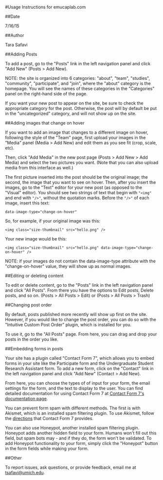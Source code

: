 #Usage Instructions for emucaplab.com

##Date

  7/16/15

##Author

  Tara Safavi

##Adding Posts

  To add a post, go to the "Posts" link in the left navigation panel and
  click "Add New" (Posts > Add New).

  NOTE: the site is organized into 6 categories:
  "about", "team", "studies", "community", "participate", and "join", 
  where the "about" category is the homepage.
  You will see the names of these categories in the "Categories" panel
  on the right-hand side of the page.

  If you want your new post to appear on the site, be sure to check
  the appropriate category for the post. Otherwise, the post will
  by default be put in the "uncategorized" category, and will not show up 
  on the site.

##Adding images that change on hover

  If you want to add an image that changes to a different image on
  hover, following the style of the "Team" page, first upload your
  images in the "Media" panel (Media > Add New) and 
  edit them as you see fit (crop, scale, etc).

  Then, click "Add Media" in the new post page (Posts > Add New > Add Media) 
  and select the two pictures you want. (Note that you can also
  upload media from this interface as well.)

  The first picture inserted into the post should be the original image;
  the second, the image that you want to see on hover.
  Then, after you insert the images, go to the "Text" editor for your new post
  (as opposed to the "Visual" editor). 
  You should see two strings of text that begin with ```"<img"``` and end with
  ```"/>"```, without the quotation marks.
  Before the ```"/>"``` of each image, insert this text:
  
    data-image-type="change-on-hover"

  So, for example, if your original image was this:

    <img class="size-thumbnail" src="hello.png" />

  Your new image would be this:
    
    <img class="size-thumbnail" src="hello.png" data-image-type="change-on-hover" />

  NOTE: if your images do not contain the data-image-type attribute with the
  "change-on-hover" value, they will show up as normal images.

##Editing or deleting content

  To edit or delete content, go to the "Posts" link in the left navigation panel
  and click "All Posts". From there you have the options to Edit posts, Delete
  posts, and so on. (Posts > All Posts > Edit) or (Posts > All Posts > Trash)

##Changing post order

  By default, posts published more recently will show up first on the site.
  However, if you would like to change the post order, you can do so with the
  "Intuitive Custom Post Order" plugin, which is installed for you.

  To use it, go to the "All Posts" page. From here, you can drag and 
  drop your posts in the order you like.

##Embedding forms in posts

  Your site has a plugin called "Contact Form 7", which allows you to embed
  forms in your site like the Participate form and the Undergraduate Student
  Research Assistant form. To add a new form, click on the "Contact" link in the
  left navigation panel and click "Add New" (Contact > Add New). 

  From here, you can choose the types of of input for your form, 
  the email settings for the form, and the text to display to the user.
  You can find detailed documentation for using Contact Form 7 at
  [Contact Form 7's documentation page](http://contactform7.com/docs/).

  You can prevent form spam with different methods. The first is with Akismet,
  which is an installed spam filtering plugin. To use Akismet, follow the
  [directions](http://contactform7.com/spam-filtering-with-akismet/) that
  Contact Form 7 provides.

  You can also use Honeypot, another installed spam filtering plugin. Honeypot 
  adds another hidden field to your form. Humans won't fill out this field, 
  but spam bots may - and if they do, the form won't be validated. To add
  Honeypot functionality to your form, simply click the "Honeypot" button
  in the form fields while making your form.

##Other

  To report issues, ask questions, or provide feedback, 
  email me at [tsafavi@umich.edu](mailto:tsafavi@umich.edu).


